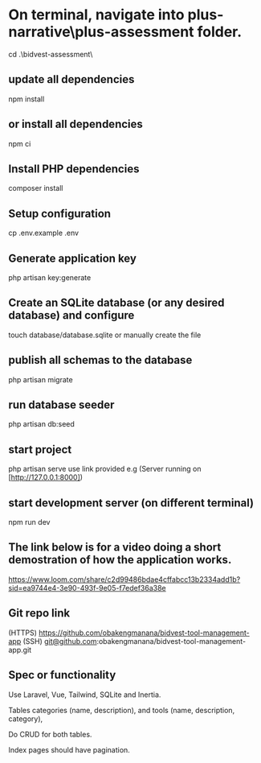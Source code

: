 
# On terminal, navigate into plus-narrative\plus-assessment folder.
cd .\bidvest-assessment\  

## update all dependencies
npm install

## or install all dependencies
npm ci

## Install PHP dependencies
composer install

## Setup configuration
cp .env.example .env

## Generate application key
php artisan key:generate

## Create an SQLite database (or any desired database) and configure
touch database/database.sqlite or manually create the file

## publish all schemas to the database
php artisan migrate

## run database seeder
php artisan db:seed

## start project
php artisan serve 
use link provided e.g (Server running on [http://127.0.0.1:8000])

## start development server (on different terminal)
npm run dev


## The link below is for a video doing a short demostration of how the application works.
https://www.loom.com/share/c2d99486bdae4cffabcc13b2334add1b?sid=ea9744e4-3e90-493f-9e05-f7edef36a38e

## Git repo link

(HTTPS) https://github.com/obakengmanana/bidvest-tool-management-app
(SSH) git@github.com:obakengmanana/bidvest-tool-management-app.git

## Spec or functionality

Use Laravel, Vue, Tailwind, SQLite and Inertia.

Tables categories (name, description), and tools (name, description, category),

Do CRUD for both tables.

Index pages should have pagination.
